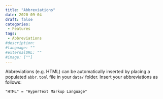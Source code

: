 ```yaml
---
title: "Abbreviations"
date: 2020-09-04
draft: false
categories:
 - Features
tags:
 - Abbreviations
#description:
#language: ""
#externalURL: ""
#image: [""]
---
```


Abbreviations (e.g. HTML) can be automatically inserted by placing a populated `abbr.toml` file in your `data/` folder. Insert your abbreviations as follows:

```
"HTML" = "HyperText Markup Language"
```